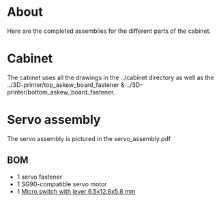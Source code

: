 # About

Here are the completed assemblies for the different parts of the cabinet.

# Cabinet

The cabinet uses all the drawings in the ../cabinet directory as well as the
../3D-printer/top_askew_board_fastener &
../3D-printer/bottom_askew_board_fastener.

# Servo assembly

The servo assembly is pictured in the servo_assembly.pdf

## BOM

* 1 servo fastener
* 1 SG90-compatible servo motor
* 1 [Micro switch with lever 6.5x12.8x5.8 mm](https://www.amazon.com/Cylewet-25Pcs-Switch-Arduino-CYT1073/dp/B073TYWX86) 
